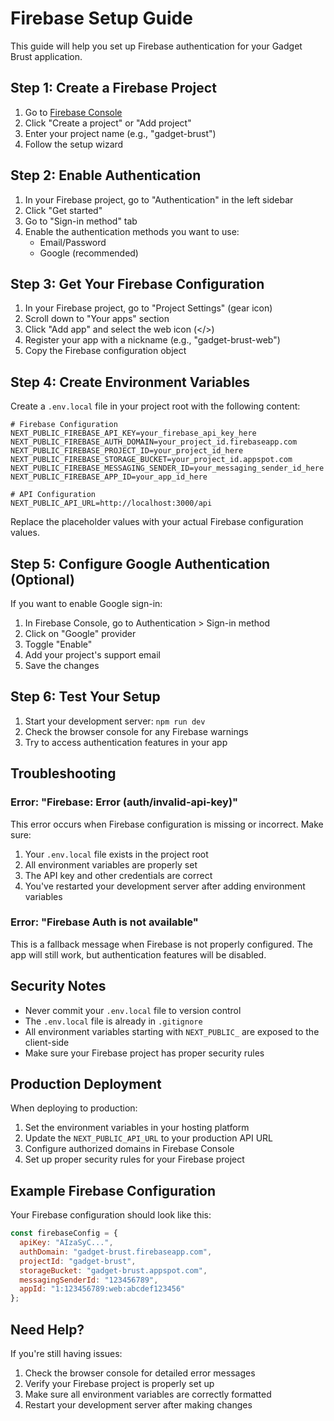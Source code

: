 # Firebase Setup Guide

This guide will help you set up Firebase authentication for your Gadget Brust application.

## Step 1: Create a Firebase Project

1. Go to [Firebase Console](https://console.firebase.google.com/)
2. Click "Create a project" or "Add project"
3. Enter your project name (e.g., "gadget-brust")
4. Follow the setup wizard

## Step 2: Enable Authentication

1. In your Firebase project, go to "Authentication" in the left sidebar
2. Click "Get started"
3. Go to "Sign-in method" tab
4. Enable the authentication methods you want to use:
   - Email/Password
   - Google (recommended)

## Step 3: Get Your Firebase Configuration

1. In your Firebase project, go to "Project Settings" (gear icon)
2. Scroll down to "Your apps" section
3. Click "Add app" and select the web icon (</>)
4. Register your app with a nickname (e.g., "gadget-brust-web")
5. Copy the Firebase configuration object

## Step 4: Create Environment Variables

Create a `.env.local` file in your project root with the following content:

```env
# Firebase Configuration
NEXT_PUBLIC_FIREBASE_API_KEY=your_firebase_api_key_here
NEXT_PUBLIC_FIREBASE_AUTH_DOMAIN=your_project_id.firebaseapp.com
NEXT_PUBLIC_FIREBASE_PROJECT_ID=your_project_id_here
NEXT_PUBLIC_FIREBASE_STORAGE_BUCKET=your_project_id.appspot.com
NEXT_PUBLIC_FIREBASE_MESSAGING_SENDER_ID=your_messaging_sender_id_here
NEXT_PUBLIC_FIREBASE_APP_ID=your_app_id_here

# API Configuration
NEXT_PUBLIC_API_URL=http://localhost:3000/api
```

Replace the placeholder values with your actual Firebase configuration values.

## Step 5: Configure Google Authentication (Optional)

If you want to enable Google sign-in:

1. In Firebase Console, go to Authentication > Sign-in method
2. Click on "Google" provider
3. Toggle "Enable"
4. Add your project's support email
5. Save the changes

## Step 6: Test Your Setup

1. Start your development server: `npm run dev`
2. Check the browser console for any Firebase warnings
3. Try to access authentication features in your app

## Troubleshooting

### Error: "Firebase: Error (auth/invalid-api-key)"

This error occurs when Firebase configuration is missing or incorrect. Make sure:

1. Your `.env.local` file exists in the project root
2. All environment variables are properly set
3. The API key and other credentials are correct
4. You've restarted your development server after adding environment variables

### Error: "Firebase Auth is not available"

This is a fallback message when Firebase is not properly configured. The app will still work, but authentication features will be disabled.

## Security Notes

- Never commit your `.env.local` file to version control
- The `.env.local` file is already in `.gitignore`
- All environment variables starting with `NEXT_PUBLIC_` are exposed to the client-side
- Make sure your Firebase project has proper security rules

## Production Deployment

When deploying to production:

1. Set the environment variables in your hosting platform
2. Update the `NEXT_PUBLIC_API_URL` to your production API URL
3. Configure authorized domains in Firebase Console
4. Set up proper security rules for your Firebase project

## Example Firebase Configuration

Your Firebase configuration should look like this:

```javascript
const firebaseConfig = {
  apiKey: "AIzaSyC...",
  authDomain: "gadget-brust.firebaseapp.com",
  projectId: "gadget-brust",
  storageBucket: "gadget-brust.appspot.com",
  messagingSenderId: "123456789",
  appId: "1:123456789:web:abcdef123456"
};
```

## Need Help?

If you're still having issues:

1. Check the browser console for detailed error messages
2. Verify your Firebase project is properly set up
3. Make sure all environment variables are correctly formatted
4. Restart your development server after making changes

